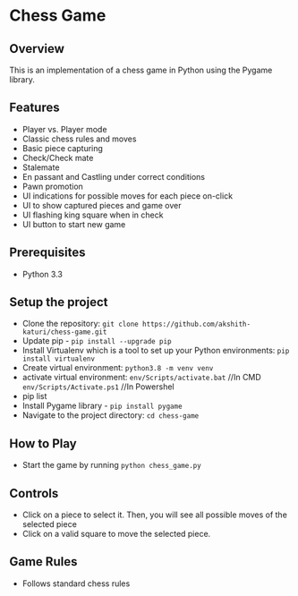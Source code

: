# Chess Game

## Overview
This is an implementation of a chess game in Python using the Pygame library.

## Features
- Player vs. Player mode
- Classic chess rules and moves
- Basic piece capturing
- Check/Check mate 
- Stalemate
- En passant and Castling under correct conditions
- Pawn promotion
- UI indications for possible moves for each piece on-click
- UI to show captured pieces and game over
- UI flashing king square when in check
- UI button to start new game

## Prerequisites
- Python 3.3

## Setup the project

- Clone the repository: `git clone https://github.com/akshith-katuri/chess-game.git`
- Update pip - `pip install --upgrade pip`
- Install Virtualenv which is a tool to set up your Python environments: `pip install virtualenv`
- Create virtual environment: `python3.8 -m venv venv`
- activate virtual environment: 
 `env/Scripts/activate.bat` //In CMD
 `env/Scripts/Activate.ps1` //In Powershel
- pip list
- Install Pygame library - `pip install pygame`
- Navigate to the project directory: `cd chess-game`

## How to Play
- Start the game by running `python chess_game.py`

## Controls
- Click on a piece to select it. Then, you will see all possible moves of the selected piece
- Click on a valid square to move the selected piece.

## Game Rules
- Follows standard chess rules
